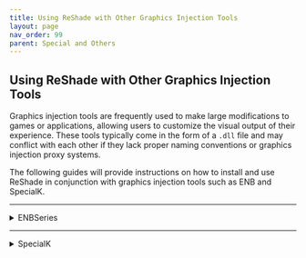 ```yaml
---
title: Using ReShade with Other Graphics Injection Tools
layout: page
nav_order: 99
parent: Special and Others
---
```


## **Using ReShade with Other Graphics Injection Tools**

Graphics injection tools are frequently used to make large modifications to games or applications, allowing users to customize the visual output of their experience. These tools typically come in the form of a `.dll` file and may conflict with each other if they lack proper naming conventions or graphics injection proxy systems.

The following guides will provide instructions on how to install and use ReShade in conjunction with graphics injection tools such as ENB and SpecialK.

---

<details markdown="block" class="details-tree">
<summary>ENBSeries</summary>

ENBSeries is a project developed by Boris Vorontsov that allows users to massively overhaul the visuals of games it is built for. It is a powerful graphics modification tool that can greatly enhance the visual quality of it's games. One of the key features of ENBSeries is its flexibility and customization options. Users can tweak various parameters and settings to achieve their desired visual style. This level of customization allows for a highly personalized gaming experience, tailored to individual preferences.

---

## Installing ENB alongside ReShade:

When multiple mods are combined in a single game, various issues can arise, such as conflicting file names or simultaneous access to internal game resources, that can result in glitches or crashes.

ENBSeries is commonly used in conjunction with ReShade to provide additional customization options for game visuals.

Unlike ReShade, ENBSeries is not a generic tool. Each game requires its own specific version of ENBSeries for compatibility. However, it offers access to a wider range of internal game resources that are tailored to that specific game, such as time of day, information about textures ingame, skin detection, and more.

---

<details markdown="block" class="details-tree">
<summary>Loading ReShade and ENB via ENBProxy</summary>

1. Download [ENBSeries](http://enbdev.com/download.html) for the game you want to use. It's recommended to look for websites that already provide ENB presets, as the default download only includes a few example shaders.

2. Extract the contents of the downloaded zip/rar file into the root folder of your game. If you're unsure about the location of the root folder, refer to [our guide on finding your game's executable](https://guides.martysmods.com/docs/special-and-others/finding-your-game-executable-and-directory/) for assistance.

3. Rename the ReShade `.dll` file to `reshade.dll`.

4. Open the `enbseries.ini` file and edit the following lines:
```
EnableProxyLibrary=true
InitProxyFunctions=false
ProxyLibrary=reshade.dll
```
5.  Save the edits you made.

{: .warning }
Make sure to follow the capitalization as shown in the guide, otherwise you will have problems loading ENB or ReShade.


</details>

---

<details markdown="block" class="details-tree">
<summary>Loading ReShade and ENB via Ultimate ASI Loader</summary>

For older DirectX 9 games we might need some other mods to make everything work together, one of those is [Ultimate ASI Loader](https://github.com/ThirteenAG/Ultimate-ASI-Loader).

1. Download the latest [ASI Loader](https://github.com/ThirteenAG/Ultimate-ASI-Loader/releases/) release.

2. Extract the contents of the downloaded zip/rar file into the root folder of your game. If you're unsure about the location of the root folder, refer to [this guide](https://guides.martysmods.com/docs/special-and-others/finding-your-game-executable-and-directory/) for assistance.

3. If there are conflicting file names for the ASI Loader file, you can use one of the examples listed below.

![ASI File names](../images/using-reshade-with-other-grapahics-injection-tools/ASI_filenames.png)

4. create a new folder called `plugins` in the root folder of the game.

5. Move the ReShade files to the plugins folder, these being:
```
reshade-shaders
ReShade.ini
ReshadePreset.ini
d3d9.dll
```
6. After moving the ReShade files to the plugins folder, change the extension on the ReShade file from `d3d9.dll` to `d3d9.asi`

7. Download and extract the ENBSeries files into the root folder of the game.

{: .important  }

The ReShade installation is now being loaded from the plugins folder, every new shader and texture added should go into ``GAME_FOLDER/plugins/reshade-shaders/`` and ReShade Addons should go into ``GAME_FOLDER/plugins/``

</details>

</details>

---

<details markdown="block" class="details-tree">
<summary>SpecialK</summary>

SpecialK is a project developed by Kaldaien that aims to improve game performance and provide additional features for PC games, such as fine tunning HDR settings and providing support for custom textures. It is a powerful tool that can help optimize games and enhance the overall gaming experience. 

---

## Installing ReShade alongside SpecialK

As with any combination of mods, installing SpecialK with ReShade may cause issues with games ranging from graphical glitches to stutters, bad performance and crashes.

---

<details markdown="block" class="details-tree">
<summary>Loading ReShade and SpecialK</summary>

1. Download and install [Special K Injection Frontend (SKIF)](https://www.special-k.info/).

2. The installer will create a shortcut on your desktop. Upon the first launch, it will automatically detect and list all the games installed on your PC.

3. Install ReShade following the usual installation process.

4. Double-click on the game in the SpecialK launcher, and it will launch with both SpecialK and ReShade.

5. To open the SpecialK GUI, press `Ctrl + Shift + Backspace`.

![SpecialK Shortcut](../images/using-reshade-with-other-grapahics-injection-tools/crtl_shift_backspace.png)

For more information check out he official SpecialK [wiki](https://wiki.special-k.info/en/SpecialK/ReShade) page for ReShade

{: .warning}

Do not use SpecialK in multiplayer games.

</details>

</details>
